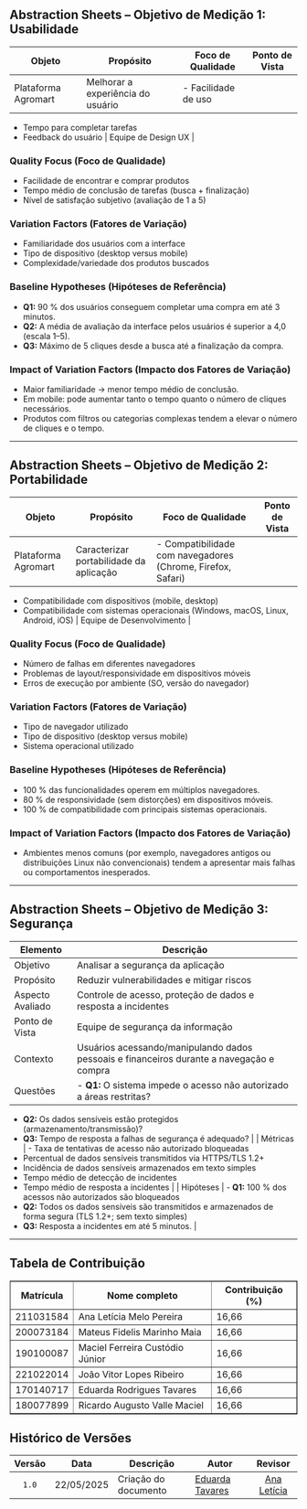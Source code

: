 ## Abstraction Sheets – Objetivo de Medição 1: Usabilidade

| Objeto       | Propósito                                                                                        | Foco de Qualidade                                                    | Ponto de Vista                           |
|--------------|--------------------------------------------------------------------------------------------------|-----------------------------------------------------------------------|------------------------------------------|
| Plataforma Agromart | Melhorar a experiência do usuário                                                  | - Facilidade de uso  
- Tempo para completar tarefas  
- Feedback do usuário                | Equipe de Design UX            |

### Quality Focus (Foco de Qualidade)
- Facilidade de encontrar e comprar produtos  
- Tempo médio de conclusão de tarefas (busca + finalização)  
- Nível de satisfação subjetivo (avaliação de 1 a 5)  

### Variation Factors (Fatores de Variação)
- Familiaridade dos usuários com a interface  
- Tipo de dispositivo (desktop versus mobile)  
- Complexidade/variedade dos produtos buscados  

### Baseline Hypotheses (Hipóteses de Referência)
- **Q1:** 90 % dos usuários conseguem completar uma compra em até 3 minutos.  
- **Q2:** A média de avaliação da interface pelos usuários é superior a 4,0 (escala 1–5).  
- **Q3:** Máximo de 5 cliques desde a busca até a finalização da compra.  

### Impact of Variation Factors (Impacto dos Fatores de Variação)
- Maior familiaridade → menor tempo médio de conclusão.  
- Em mobile: pode aumentar tanto o tempo quanto o número de cliques necessários.  
- Produtos com filtros ou categorias complexas tendem a elevar o número de cliques e o tempo.

---

## Abstraction Sheets – Objetivo de Medição 2: Portabilidade

| Objeto       | Propósito                                                                                                               | Foco de Qualidade                                      | Ponto de Vista                   |
|--------------|-------------------------------------------------------------------------------------------------------------------------|---------------------------------------------------------|----------------------------------|
| Plataforma Agromart | Caracterizar portabilidade da aplicação                                                            | - Compatibilidade com navegadores (Chrome, Firefox, Safari)  
- Compatibilidade com dispositivos (mobile, desktop)  
- Compatibilidade com sistemas operacionais (Windows, macOS, Linux, Android, iOS)    | Equipe de Desenvolvimento          |

### Quality Focus (Foco de Qualidade)
- Número de falhas em diferentes navegadores  
- Problemas de layout/responsividade em dispositivos móveis  
- Erros de execução por ambiente (SO, versão do navegador)  

### Variation Factors (Fatores de Variação)
- Tipo de navegador utilizado  
- Tipo de dispositivo (desktop versus mobile)  
- Sistema operacional utilizado  

### Baseline Hypotheses (Hipóteses de Referência)
- 100 % das funcionalidades operem em múltiplos navegadores.  
- 80 % de responsividade (sem distorções) em dispositivos móveis.  
- 100 % de compatibilidade com principais sistemas operacionais.  

### Impact of Variation Factors (Impacto dos Fatores de Variação)
- Ambientes menos comuns (por exemplo, navegadores antigos ou distribuições Linux não convencionais) tendem a apresentar mais falhas ou comportamentos inesperados.  

---

## Abstraction Sheets – Objetivo de Medição 3: Segurança

| Elemento                | Descrição                                                                                                    |
|-------------------------|--------------------------------------------------------------------------------------------------------------|
| Objetivo                | Analisar a segurança da aplicação                                                                          |
| Propósito               | Reduzir vulnerabilidades e mitigar riscos                                                                     |
| Aspecto Avaliado        | Controle de acesso, proteção de dados e resposta a incidentes                                                 |
| Ponto de Vista         | Equipe de segurança da informação                                                                              |
| Contexto                | Usuários acessando/manipulando dados pessoais e financeiros durante a navegação e compra                     |
| Questões                | - **Q1:** O sistema impede o acesso não autorizado a áreas restritas?  
  - **Q2:** Os dados sensíveis estão protegidos (armazenamento/transmissão)?  
  - **Q3:** Tempo de resposta a falhas de segurança é adequado?               |
| Métricas                | - Taxa de tentativas de acesso não autorizado bloqueadas  
  - Percentual de dados sensíveis transmitidos via HTTPS/TLS 1.2+  
  - Incidência de dados sensíveis armazenados em texto simples  
  - Tempo médio de detecção de incidentes  
  - Tempo médio de resposta a incidentes                                        |
| Hipóteses               | - **Q1:** 100 % dos acessos não autorizados são bloqueados  
  - **Q2:** Todos os dados sensíveis são transmitidos e armazenados de forma segura (TLS 1.2+; sem texto simples)  
  - **Q3:** Resposta a incidentes em até 5 minutos.                         |

---

## Tabela de Contribuição

<div align="center">
  <table border="1">
    <thead>
      <tr>
        <th>Matrícula</th>
        <th>Nome completo</th>
        <th>Contribuição (%)</th>
      </tr>
    </thead>
    <tbody>
      <tr>
        <td>211031584</td>
        <td>Ana Letícia Melo Pereira</td>
        <td>16,66</td>
      </tr>
      <tr>
        <td>200073184</td>
        <td>Mateus Fidelis Marinho Maia</td>
        <td>16,66</td>
      </tr>
      <tr>
        <td>190100087</td>
        <td>Maciel Ferreira Custódio Júnior</td>
        <td>16,66</td>
      </tr>
      <tr>
        <td>221022014</td>
        <td>João Vitor Lopes Ribeiro</td>
        <td>16,66</td>
      </tr>
      <tr>
        <td>170140717</td>
        <td>Eduarda Rodrigues Tavares</td>
        <td>16,66</td>
      </tr>
      <tr>
        <td>180077899</td>
        <td>Ricardo Augusto Valle Maciel</td>
        <td>16,66</td>
      </tr>
    </tbody>
  </table>
</div>

## Histórico de Versões

|Versão|Data|Descrição|Autor|Revisor|
|:----:|----|---------|-----|:-------:|
|`1.0`|22/05/2025|Criação do documento| [Eduarda Tavares](https://github.com/erteduarda) |[Ana Letícia](https://github.com/analeticiaa)|